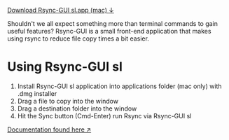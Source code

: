 <a class="btn-sm" href="https://drive.google.com/file/d/1X4owXhsM-OqP98JArq1yWy9v-nQ6azXn/view?usp=sharing">Download Rsync-GUI sl.app (mac) <u>↓</u></a>

Shouldn't we all expect something more than terminal commands to gain useful features?
Rsync-GUI is a small front-end application that makes using rsync to reduce file copy times a bit easier.

# Using Rsync-GUI sl

1. Install Rsync-GUI sl application into applications folder (mac only) with .dmg installer
2. Drag a file to copy into the window
3. Drag a destination folder into the window
4. Hit the Sync button (Cmd-Enter) run Rsync via Rsync-GUI sl



[Documentation found here &nearr;](https://davidmiazga.github.io/Rsync-GUI-sl)